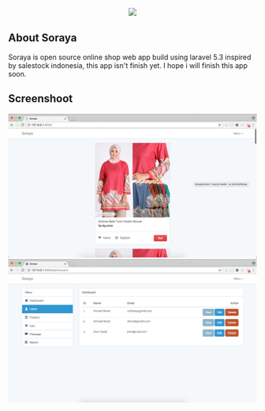 <p align="center"><img src="https://laravel.com/assets/img/components/logo-laravel.svg"></p>

## About Soraya
Soraya is open source online shop web app build using laravel 5.3 inspired by salestock indonesia, this app isn't finish yet. I hope i will finish this app soon.

## Screenshoot
![](https://github.com/ar-android/Soraya/blob/master/art/screen-3.png)
![](https://github.com/ar-android/Soraya/blob/master/art/screen-2.png)
